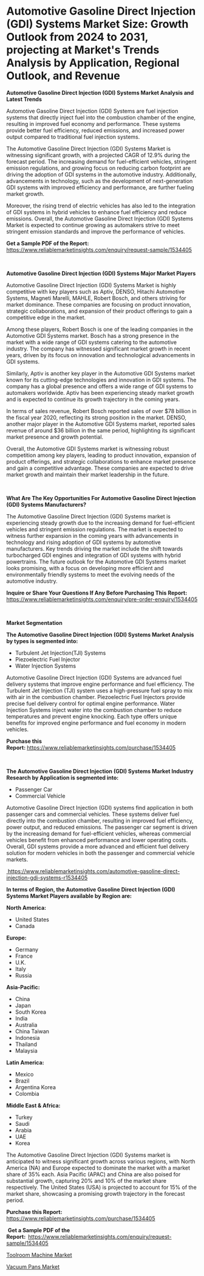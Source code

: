 <p><h1>Automotive Gasoline Direct Injection (GDI) Systems Market Size: Growth Outlook from 2024 to 2031, projecting at Market's Trends Analysis by Application, Regional Outlook, and Revenue</h1></p><p><strong>Automotive Gasoline Direct Injection (GDI) Systems Market Analysis and Latest Trends</strong></p>
<p><p>Automotive Gasoline Direct Injection (GDI) Systems are fuel injection systems that directly inject fuel into the combustion chamber of the engine, resulting in improved fuel economy and performance. These systems provide better fuel efficiency, reduced emissions, and increased power output compared to traditional fuel injection systems.</p><p>The Automotive Gasoline Direct Injection (GDI) Systems Market is witnessing significant growth, with a projected CAGR of 12.9% during the forecast period. The increasing demand for fuel-efficient vehicles, stringent emission regulations, and growing focus on reducing carbon footprint are driving the adoption of GDI systems in the automotive industry. Additionally, advancements in technology, such as the development of next-generation GDI systems with improved efficiency and performance, are further fueling market growth.</p><p>Moreover, the rising trend of electric vehicles has also led to the integration of GDI systems in hybrid vehicles to enhance fuel efficiency and reduce emissions. Overall, the Automotive Gasoline Direct Injection (GDI) Systems Market is expected to continue growing as automakers strive to meet stringent emission standards and improve the performance of vehicles.</p></p>
<p><strong>Get a Sample PDF of the Report:&nbsp;</strong> <a href="https://www.reliablemarketinsights.com/enquiry/request-sample/1534405">https://www.reliablemarketinsights.com/enquiry/request-sample/1534405</a></p>
<p>&nbsp;</p>
<p><strong>Automotive Gasoline Direct Injection (GDI) Systems Major Market Players</strong></p>
<p><p>Automotive Gasoline Direct Injection (GDI) Systems Market is highly competitive with key players such as Aptiv, DENSO, Hitachi Automotive Systems, Magneti Marelli, MAHLE, Robert Bosch, and others striving for market dominance. These companies are focusing on product innovation, strategic collaborations, and expansion of their product offerings to gain a competitive edge in the market.</p><p>Among these players, Robert Bosch is one of the leading companies in the Automotive GDI Systems market. Bosch has a strong presence in the market with a wide range of GDI systems catering to the automotive industry. The company has witnessed significant market growth in recent years, driven by its focus on innovation and technological advancements in GDI systems.</p><p>Similarly, Aptiv is another key player in the Automotive GDI Systems market known for its cutting-edge technologies and innovation in GDI systems. The company has a global presence and offers a wide range of GDI systems to automakers worldwide. Aptiv has been experiencing steady market growth and is expected to continue its growth trajectory in the coming years.</p><p>In terms of sales revenue, Robert Bosch reported sales of over $78 billion in the fiscal year 2020, reflecting its strong position in the market. DENSO, another major player in the Automotive GDI Systems market, reported sales revenue of around $36 billion in the same period, highlighting its significant market presence and growth potential.</p><p>Overall, the Automotive GDI Systems market is witnessing robust competition among key players, leading to product innovation, expansion of product offerings, and strategic collaborations to enhance market presence and gain a competitive advantage. These companies are expected to drive market growth and maintain their market leadership in the future.</p></p>
<p>&nbsp;</p>
<p><strong>What Are The Key Opportunities For Automotive Gasoline Direct Injection (GDI) Systems Manufacturers?</strong></p>
<p><p>The Automotive Gasoline Direct Injection (GDI) Systems market is experiencing steady growth due to the increasing demand for fuel-efficient vehicles and stringent emission regulations. The market is expected to witness further expansion in the coming years with advancements in technology and rising adoption of GDI systems by automotive manufacturers. Key trends driving the market include the shift towards turbocharged GDI engines and integration of GDI systems with hybrid powertrains. The future outlook for the Automotive GDI Systems market looks promising, with a focus on developing more efficient and environmentally friendly systems to meet the evolving needs of the automotive industry.</p></p>
<p><strong>Inquire or Share Your Questions If Any Before Purchasing This Report:</strong> <a href="https://www.reliablemarketinsights.com/enquiry/pre-order-enquiry/1534405">https://www.reliablemarketinsights.com/enquiry/pre-order-enquiry/1534405</a></p>
<p>&nbsp;</p>
<p><strong>Market Segmentation</strong></p>
<p><strong>The Automotive Gasoline Direct Injection (GDI) Systems Market Analysis by types is segmented into:</strong></p>
<p><ul><li>Turbulent Jet Injection(TJI) Systems</li><li>Piezoelectric Fuel Injector</li><li>Water Injection Systems</li></ul></p>
<p><p>Automotive Gasoline Direct Injection (GDI) Systems are advanced fuel delivery systems that improve engine performance and fuel efficiency. The Turbulent Jet Injection (TJI) system uses a high-pressure fuel spray to mix with air in the combustion chamber. Piezoelectric Fuel Injectors provide precise fuel delivery control for optimal engine performance. Water Injection Systems inject water into the combustion chamber to reduce temperatures and prevent engine knocking. Each type offers unique benefits for improved engine performance and fuel economy in modern vehicles.</p></p>
<p><strong>Purchase this Report:&nbsp;</strong><a href="https://www.reliablemarketinsights.com/purchase/1534405">https://www.reliablemarketinsights.com/purchase/1534405</a></p>
<p>&nbsp;</p>
<p><strong>The Automotive Gasoline Direct Injection (GDI) Systems Market Industry Research by Application is segmented into:</strong></p>
<p><ul><li>Passenger Car</li><li>Commercial Vehicle</li></ul></p>
<p><p>Automotive Gasoline Direct Injection (GDI) systems find application in both passenger cars and commercial vehicles. These systems deliver fuel directly into the combustion chamber, resulting in improved fuel efficiency, power output, and reduced emissions. The passenger car segment is driven by the increasing demand for fuel-efficient vehicles, whereas commercial vehicles benefit from enhanced performance and lower operating costs. Overall, GDI systems provide a more advanced and efficient fuel delivery solution for modern vehicles in both the passenger and commercial vehicle markets.</p></p>
<p><a href="https://www.reliablemarketinsights.com/automotive-gasoline-direct-injection-gdi-systems-r1534405">&nbsp;https://www.reliablemarketinsights.com/automotive-gasoline-direct-injection-gdi-systems-r1534405</a></p>
<p><strong>In terms of Region, the Automotive Gasoline Direct Injection (GDI) Systems Market Players available by Region are:</strong></p>
<p>
    <p> <strong> North America: </strong>
        <ul>
            <li>United States</li>
            <li>Canada</li>
        </ul>
        </p> 
    <p> <strong> Europe: </strong>
        <ul>
            <li>Germany</li>
            <li>France</li>
            <li>U.K.</li>
            <li>Italy</li>
            <li>Russia</li>
        </ul>
        </p> 
    <p> <strong> Asia-Pacific: </strong>
        <ul>
            <li>China</li>
            <li>Japan</li>
            <li>South Korea</li>
            <li>India</li>
            <li>Australia</li>
            <li>China Taiwan</li>
            <li>Indonesia</li>
            <li>Thailand</li>
            <li>Malaysia</li>
        </ul>
        </p> 
    <p> <strong> Latin America: </strong>
        <ul>
            <li>Mexico</li>
            <li>Brazil</li>
            <li>Argentina Korea</li>
            <li>Colombia</li>
        </ul>
        </p> 
    <p> <strong> Middle East & Africa: </strong>
        <ul>
            <li>Turkey</li>
            <li>Saudi</li>
            <li>Arabia</li>
            <li>UAE</li>
            <li>Korea</li>
        </ul>
    </p>
    </p>
<p><p>The Automotive Gasoline Direct Injection (GDI) Systems market is anticipated to witness significant growth across various regions, with North America (NA) and Europe expected to dominate the market with a market share of 35% each. Asia Pacific (APAC) and China are also poised for substantial growth, capturing 20% and 10% of the market share respectively. The United States (USA) is projected to account for 15% of the market share, showcasing a promising growth trajectory in the forecast period.</p></p>
<p><strong>Purchase this Report: </strong><a href="https://www.reliablemarketinsights.com/purchase/1534405">https://www.reliablemarketinsights.com/purchase/1534405</a></p>
<p>&nbsp;<strong>Get a Sample PDF of the Report:&nbsp;&nbsp;</strong><a href="https://www.reliablemarketinsights.com/enquiry/request-sample/1534405">https://www.reliablemarketinsights.com/enquiry/request-sample/1534405</a></p>
<p><strong></strong></p>
<p><p><a href="https://github.com/sarohimweaach77/Market-Research-Report-List-1/blob/main/toolroom-machine-market.md">Toolroom Machine Market</a></p><p><a href="https://github.com/ajiariaa/Market-Research-Report-List-1/blob/main/vacuum-pans-market.md">Vacuum Pans Market</a></p></p>